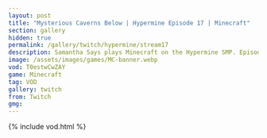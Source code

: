 ```yaml
---
layout: post
title: "Mysterious Caverns Below | Hypermine Episode 17 | Minecraft"
section: gallery
hidden: true
permalink: /gallery/twitch/hypermine/stream17
description: Samantha Says plays Minecraft on the Hypermine SMP. Episode 17.
image: /assets/images/games/MC-banner.webp
vod: T0estwCwZAY
game: Minecraft
tag: VOD
gallery: twitch
from: Twitch
gmg:
---
```

{% include vod.html %}